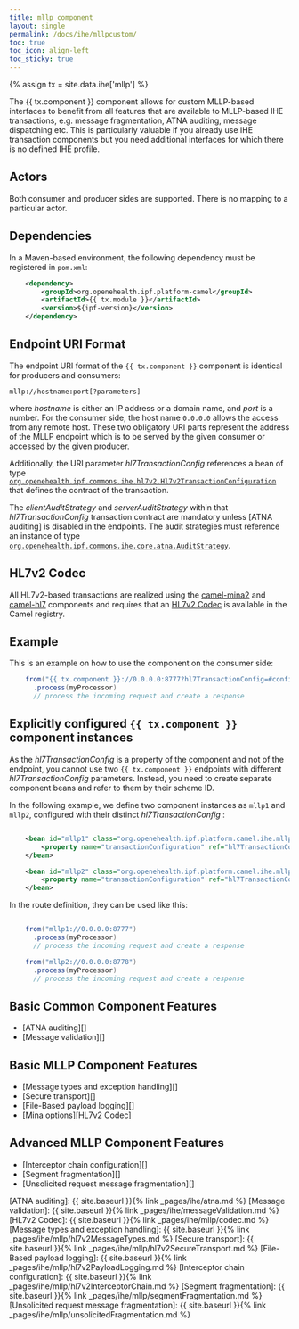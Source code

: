 ```yaml
---
title: mllp component
layout: single
permalink: /docs/ihe/mllpcustom/
toc: true
toc_icon: align-left
toc_sticky: true
---
```


{% assign tx = site.data.ihe['mllp'] %}

The {{ tx.component }} component allows for custom MLLP-based interfaces to benefit from all features that are available to
MLLP-based IHE transactions, e.g. message fragmentation, ATNA auditing, message dispatching etc.
This is particularly valuable if you already use IHE transaction components but you need additional interfaces for
which there is no defined IHE profile.

## Actors

Both consumer and producer sides are supported. There is no mapping to a particular actor.

## Dependencies

In a Maven-based environment, the following dependency must be registered in `pom.xml`:

```xml
    <dependency>
        <groupId>org.openehealth.ipf.platform-camel</groupId>
        <artifactId>{{ tx.module }}</artifactId>
        <version>${ipf-version}</version>
    </dependency>
```

## Endpoint URI Format

The endpoint URI format of the `{{ tx.component }}` component is identical for producers and consumers:

```
mllp://hostname:port[?parameters]
```

where *hostname* is either an IP address or a domain name, and *port* is a number. For the consumer side, the host name
`0.0.0.0` allows the access from any remote host.
These two obligatory URI parts represent the address of the MLLP endpoint which is to be served by the given consumer or
accessed by the given producer.

Additionally, the URI parameter *hl7TransactionConfig* references a bean of type
[`org.openehealth.ipf.commons.ihe.hl7v2.Hl7v2TransactionConfiguration`](../../apidocs/org/openehealth/ipf/commons/ihe/hl7v2/Hl7v2TransactionConfiguration.html)
that defines the contract of the transaction.

The *clientAuditStrategy* and *serverAuditStrategy* within that *hl7TransactionConfig* transaction contract are mandatory unless [ATNA auditing]
is disabled in the endpoints. The audit strategies must reference an instance of type
[`org.openehealth.ipf.commons.ihe.core.atna.AuditStrategy`](../../apidocs/org/openehealth/ipf/commons/ihe/core/atna/MllpAuditStrategy.html).


## HL7v2 Codec

All HL7v2-based transactions are realized using the [camel-mina2](https://camel.apache.org/mina2.html) and [camel-hl7](https://camel.apache.org/hl7.html)
components and requires that an [HL7v2 Codec](codec.html) is available in the Camel registry.


## Example

This is an example on how to use the component on the consumer side:

```java
    from("{{ tx.component }}://0.0.0.0:8777?hl7TransactionConfig=#config")
      .process(myProcessor)
      // process the incoming request and create a response
```


## Explicitly configured `{{ tx.component }}` component instances

As the *hl7TransactionConfig* is a property of the component and not of the endpoint, you cannot use two `{{ tx.component }}` endpoints
with different *hl7TransactionConfig* parameters. Instead, you need to create separate component beans and refer to them by their
scheme ID.

In the following example, we define two component instances as `mllp1` and `mllp2`, configured with their distinct *hl7TransactionConfig* :

```xml

    <bean id="mllp1" class="org.openehealth.ipf.platform.camel.ihe.mllp.custom.CustomMllpComponent">
        <property name="transactionConfiguration" ref="hl7TransactionConfig1"/>
    </bean>

    <bean id="mllp2" class="org.openehealth.ipf.platform.camel.ihe.mllp.custom.CustomMllpComponent">
        <property name="transactionConfiguration" ref="hl7TransactionConfig2"/>
    </bean>

```

In the route definition, they can be used like this:

```java

    from("mllp1://0.0.0.0:8777")
      .process(myProcessor)
      // process the incoming request and create a response

    from("mllp2://0.0.0.0:8778")
      .process(myProcessor)
      // process the incoming request and create a response
```


## Basic Common Component Features

* [ATNA auditing][]
* [Message validation][]

## Basic MLLP Component Features

* [Message types and exception handling][]
* [Secure transport][]
* [File-Based payload logging][]
* [Mina options][HL7v2 Codec]

## Advanced MLLP Component Features

* [Interceptor chain configuration][]
* [Segment fragmentation][]
* [Unsolicited request message fragmentation][]


[ATNA auditing]: {{ site.baseurl }}{% link _pages/ihe/atna.md %}
[Message validation]: {{ site.baseurl }}{% link _pages/ihe/messageValidation.md %}
[HL7v2 Codec]: {{ site.baseurl }}{% link _pages/ihe/mllp/codec.md %}
[Message types and exception handling]: {{ site.baseurl }}{% link _pages/ihe/mllp/hl7v2MessageTypes.md %}
[Secure transport]: {{ site.baseurl }}{% link _pages/ihe/mllp/hl7v2SecureTransport.md %}
[File-Based payload logging]: {{ site.baseurl }}{% link _pages/ihe/mllp/hl7v2PayloadLogging.md %}
[Interceptor chain configuration]: {{ site.baseurl }}{% link _pages/ihe/mllp/hl7v2InterceptorChain.md %}
[Segment fragmentation]: {{ site.baseurl }}{% link _pages/ihe/mllp/segmentFragmentation.md %}
[Unsolicited request message fragmentation]: {{ site.baseurl }}{% link _pages/ihe/mllp/unsolicitedFragmentation.md %}

